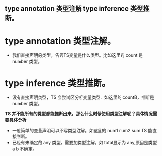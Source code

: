 ## type annotation 类型注解 type inference 类型推断。

# type annotation 类型注解。
* 我们直接声明的类型，告诉TS变量是什么类型。比如这里的 count 是 number 类型。


# type inference 类型推断。
* 没有直接声明类型，TS 会尝试区分析变量类型，如这里的 countB，推断是 number 类型。

__TS 并不能所有的类型都能推断出来，那么什么时候使用类型注解呢？具体情况需要具体分析__
* 一般简单的变量声明可以不写类型注解。如这里的 num1 num2 sum TS 能直接判断。
* 已经有未确定的 any 类型，需要加类型注解，如 total显示为 any,原因是类型 a b 不确定。
